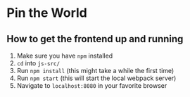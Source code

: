 # Pin the World

## How to get the frontend up and running

1. Make sure you have `npm` installed
2. `cd` into `js-src/`
3. Run `npm install` (this might take a while the first time)
4. Run `npm start` (this will start the local webpack server)
5. Navigate to `localhost:8080` in your favorite browser
